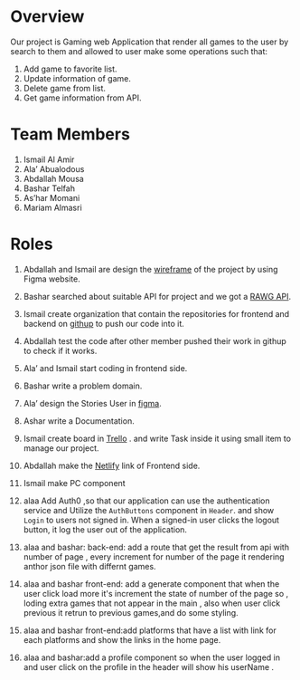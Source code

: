 # Overview 
Our project is Gaming web Application that render all games 
to the user by search to them and allowed to user make 
some operations such that:
1. Add game to favorite list.
2. Update information of game.
3. Delete game from list.
4. Get game information from API.
# Team Members 
1. Ismail Al Amir
2. Ala’ Abualodous
3. Abdallah Mousa
4. Bashar Telfah 
5. As’har Momani
6. Mariam Almasri
# Roles
1. Abdallah and Ismail  are design the [wireframe](https://www.figma.com/file/d53NTOdQD0KVCc0HShPhEw/games-website?node-id=0%3A1) of the 
project by using Figma website. 
2. Bashar searched about suitable API for project and we 
got a [RAWG API](https://rawg.io/apidocs).

3. Ismail create organization that contain the repositories 
for frontend and backend on [githup](https://github.com/GameProject301) to push our code 
into it.

4. Abdallah test the code after other member pushed their
work in githup to check if it works.
5. Ala’ and Ismail start coding in frontend side. 
6. Bashar write a problem domain.
7. Ala’ design the Stories User in [figma](https://www.figma.com/file/hqbMieMPfvR7jbft7p5tPo/Untitled?node-id=0%3A1).
8. Ashar write a Documentation.
9. Ismail create board in [Trello](https://trello.com/b/29wj3j73/games-301) . and write Task inside 
it using small item to manage our project.
10. Abdallah make the [Netlify](https://pro-player.netlify.app/) link of Frontend side.
11. Ismail make PC component
12. alaa  Add Auth0 ,so that our application can use the authentication service and Utilize the `AuthButtons` component in  `Header`. and show `Login` to users not signed in. When a signed-in user clicks the logout button, it  log the user out of the application.

13. alaa and bashar: back-end: add a route that get the result from api with number of page , every increment 
for number of the page it rendering anthor json file with differnt games. 

14. alaa and bashar front-end: add a generate component that when the user click load more it's increment the state of number of the page so , loding extra games that not appear in the main , also when user click previous it retrun to previous games,and do some styling.

15. alaa and bashar front-end:add platforms that have a list with link for each platforms and show the links in the home page.
15.  alaa and bashar:add a profile component so when the user logged in  and user click on the profile in the header will show his userName .
